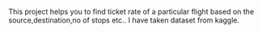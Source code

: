 This project helps you to find ticket rate of a particular flight based on the source,destination,no of stops etc.. I have taken dataset from kaggle.
